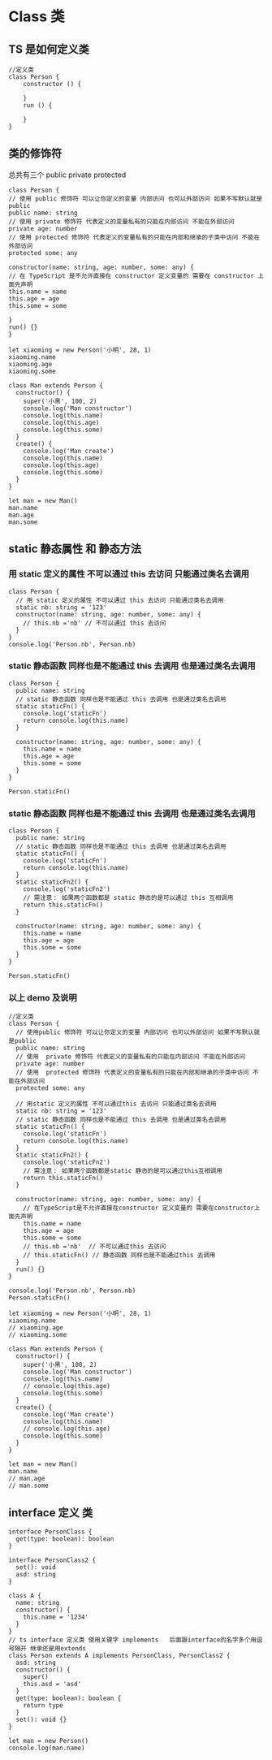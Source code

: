 # Class 类

## TS 是如何定义类

    //定义类
    class Person {
        constructor () {

        }
        run () {

        }
    }

## 类的修饰符

总共有三个 public private protected

    class Person {
    // 使用 public 修饰符 可以让你定义的变量 内部访问 也可以外部访问 如果不写默认就是 public
    public name: string
    // 使用 private 修饰符 代表定义的变量私有的只能在内部访问 不能在外部访问
    private age: number
    // 使用 protected 修饰符 代表定义的变量私有的只能在内部和继承的子类中访问 不能在外部访问
    protected some: any

    constructor(name: string, age: number, some: any) {
    // 在 TypeScript 是不允许直接在 constructor 定义变量的 需要在 constructor 上面先声明
    this.name = name
    this.age = age
    this.some = some

    }
    run() {}
    }

    let xiaoming = new Person('小明', 28, 1)
    xiaoming.name
    xiaoming.age
    xiaoming.some

    class Man extends Person {
      constructor() {
        super('小黑', 100, 2)
        console.log('Man constructor')
        console.log(this.name)
        console.log(this.age)
        console.log(this.some)
      }
      create() {
        console.log('Man create')
        console.log(this.name)
        console.log(this.age)
        console.log(this.some)
      }
    }

    let man = new Man()
    man.name
    man.age
    man.some

## static 静态属性 和 静态方法

### 用 static 定义的属性 不可以通过 this 去访问 只能通过类名去调用

    class Person {
      // 用 static 定义的属性 不可以通过 this 去访问 只能通过类名去调用
      static nb: string = '123'
      constructor(name: string, age: number, some: any) {
        // this.nb ='nb' // 不可以通过 this 去访问
      }
    }
    console.log('Person.nb', Person.nb)

### static 静态函数 同样也是不能通过 this 去调用 也是通过类名去调用

    class Person {
      public name: string
      // static 静态函数 同样也是不能通过 this 去调用 也是通过类名去调用
      static staticFn() {
        console.log('staticFn')
        return console.log(this.name)
      }

      constructor(name: string, age: number, some: any) {
        this.name = name
        this.age = age
        this.some = some
      }
    }

    Person.staticFn()

### static 静态函数 同样也是不能通过 this 去调用 也是通过类名去调用

    class Person {
      public name: string
      // static 静态函数 同样也是不能通过 this 去调用 也是通过类名去调用
      static staticFn() {
        console.log('staticFn')
        return console.log(this.name)
      }
      static staticFn2() {
        console.log('staticFn2')
        // 需注意： 如果两个函数都是 static 静态的是可以通过 this 互相调用
        return this.staticFn()
      }

      constructor(name: string, age: number, some: any) {
        this.name = name
        this.age = age
        this.some = some
      }
    }

    Person.staticFn()

### 以上 demo 及说明

    //定义类
    class Person {
      // 使用public 修饰符 可以让你定义的变量 内部访问 也可以外部访问 如果不写默认就是public
      public name: string
      // 使用  private 修饰符 代表定义的变量私有的只能在内部访问 不能在外部访问
      private age: number
      // 使用  protected 修饰符 代表定义的变量私有的只能在内部和继承的子类中访问 不能在外部访问
      protected some: any

      // 用static 定义的属性 不可以通过this 去访问 只能通过类名去调用
      static nb: string = '123'
      // static 静态函数 同样也是不能通过 this 去调用 也是通过类名去调用
      static staticFn() {
        console.log('staticFn')
        return console.log(this.name)
      }
      static staticFn2() {
        console.log('staticFn2')
        // 需注意： 如果两个函数都是static 静态的是可以通过this互相调用
        return this.staticFn()
      }

      constructor(name: string, age: number, some: any) {
        // 在TypeScript是不允许直接在constructor 定义变量的 需要在constructor上面先声明
        this.name = name
        this.age = age
        this.some = some
        // this.nb ='nb'  // 不可以通过this 去访问
        // this.staticFn() // 静态函数 同样也是不能通过this 去调用
      }
      run() {}
    }

    console.log('Person.nb', Person.nb)
    Person.staticFn()

    let xiaoming = new Person('小明', 28, 1)
    xiaoming.name
    // xiaoming.age
    // xiaoming.some

    class Man extends Person {
      constructor() {
        super('小黑', 100, 2)
        console.log('Man constructor')
        console.log(this.name)
        // console.log(this.age)
        console.log(this.some)
      }
      create() {
        console.log('Man create')
        console.log(this.name)
        // console.log(this.age)
        console.log(this.some)
      }
    }

    let man = new Man()
    man.name
    // man.age
    // man.some

## interface 定义 类

    interface PersonClass {
      get(type: boolean): boolean
    }

    interface PersonClass2 {
      set(): void
      asd: string
    }

    class A {
      name: string
      constructor() {
        this.name = '1234'
      }
    }
    // ts interface 定义类 使用关键字 implements   后面跟interface的名字多个用逗号隔开 继承还是用extends
    class Person extends A implements PersonClass, PersonClass2 {
      asd: string
      constructor() {
        super()
        this.asd = 'asd'
      }
      get(type: boolean): boolean {
        return type
      }
      set(): void {}
    }

    let man = new Person()
    console.log(man.name)
